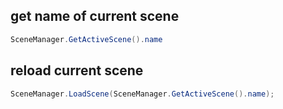 ## get name of current scene
```csharp
SceneManager.GetActiveScene().name
```

## reload current scene
```csharp
SceneManager.LoadScene(SceneManager.GetActiveScene().name);
```
